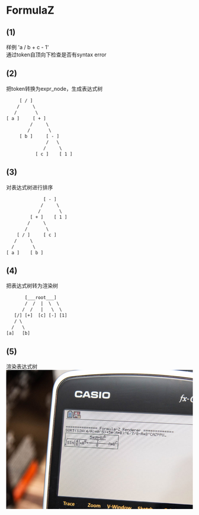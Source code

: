 # FormulaZ

## (1)
样例 'a / b + c - 1'  
通过token自顶向下检查是否有syntax error 
## (2)
把token转换为expr_node，生成表达式树  
```
     [ / ]
    /     \
   /       \
[ a ]     [ + ]
         /     \
        /       \
     [ b ]     [ - ]
               /   \
              /     \
           [ c ]    [ 1 ]
```
## (3)
对表达式树进行排序
```
              [ - ]
             /     \
            /       \
         [ + ]    [ 1 ]
        /     \
       /       \
    [ / ]     [ c ]
   /     \
  /       \
[ a ]    [ b ]
```
## (4)
把表达式树转为渲染树  
```
       [___root___]
       /  /  |  \  \
      /  /   |   \  \
   [/] [+]  [c] [-] [1]
   / \
  /   \
[a]   [b]
```
## (5)
渲染表达式树  
![cg_preview](./assets/cg_preview.jpg)